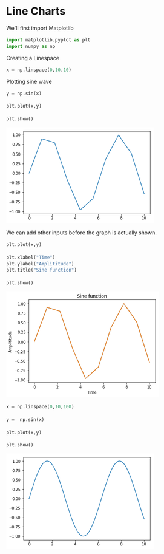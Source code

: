
# Line Charts

We'll first import Matplotlib


```python
import matplotlib.pyplot as plt
import numpy as np
```

Creating a Linespace


```python
x = np.linspace(0,10,10)


```

Plotting sine wave


```python
y = np.sin(x)

plt.plot(x,y)

plt.show()
```


![png](output_6_0.png)


We can add other inputs before the graph is actually shown.



```python
plt.plot(x,y)

plt.xlabel("Time")
plt.ylabel("Amplititude")
plt.title("Sine function")

plt.show()
```


![png](output_8_0.png)



```python
x = np.linspace(0,10,100)

y =  np.sin(x)

plt.plot(x,y)

plt.show()
```


![png](output_9_0.png)

